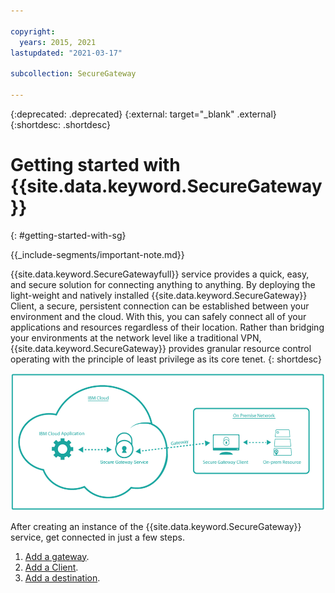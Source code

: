```yaml
---

copyright:
  years: 2015, 2021
lastupdated: "2021-03-17"

subcollection: SecureGateway

---
```

{:deprecated: .deprecated}
{:external: target="_blank" .external}
{:shortdesc: .shortdesc}


# Getting started with {{site.data.keyword.SecureGateway}}
{: #getting-started-with-sg}

{{_include-segments/important-note.md}}

{{site.data.keyword.SecureGatewayfull}} service provides a quick, easy, and secure solution for connecting anything to anything.  By deploying the light-weight and natively installed {{site.data.keyword.SecureGateway}} Client, a secure, persistent connection can be established between your environment and the cloud.  With this, you can safely connect all of your applications and resources regardless of their location.  Rather than bridging your environments at the network level like a traditional VPN, {{site.data.keyword.SecureGateway}} provides granular resource control operating with the principle of least privilege as its core tenet.
{: shortdesc}

![{{site.data.keyword.SecureGateway}} Architecture](./images/diagramSGW.png?raw=true "{{site.data.keyword.SecureGateway}} Architecture")

After creating an instance of the {{site.data.keyword.SecureGateway}} service, get connected in just a few steps.

1. [Add a gateway](/docs/services/SecureGateway?topic=SecureGateway-add-sg-gw).
2. [Add a Client](/docs/services/SecureGateway?topic=SecureGateway-add-client).
3. [Add a destination](/docs/services/SecureGateway?topic=SecureGateway-add-dest).
